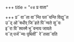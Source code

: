 +++
title = "०४ प्र वाता"

+++
प्र᳓ वा᳓ता वा᳓न्ति पत᳓यन्ति विद्यु᳓त  
उ᳓द् ओ᳓षधीर् जि᳓हते पि᳓न्वते सु᳓वः  
इ᳓रा वि᳓श्वस्मै भु᳓वनाय जायते  
य᳓त् पर्ज᳓न्यः पृथिवीं᳓ रे᳓तसा᳓वति